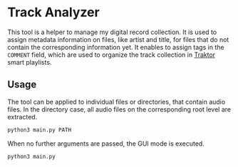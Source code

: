 # Track Analyzer

This tool is a helper to manage my digital record collection.
It is used to assign metadata information on files,
like artist and title,
for files that do not contain the corresponding information yet.
It enables to assign tags in the `COMMENT` field,
which are used to organize the track collection
in [Traktor](https://www.native-instruments.com/de/products/traktor/dj-software/traktor-pro-3/) smart playlists.

## Usage

The tool can be applied to individual files or directories, that contain audio files.
In the directory case, all audio files on the corresponding root level are extracted.

```bash
python3 main.py PATH
```

When no further arguments are passed, the GUI mode is executed.

```bash
python3 main.py
```
